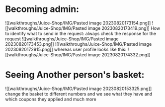 # Becoming admin:
![[walkthroughs/Juice-Shop/IMG/Pasted image 20230820173154.png]]
![[walkthroughs/Juice-Shop/IMG/Pasted image 20230820173419.png]]
How to identify what to send in the request:
always check the response for the request
![[walkthroughs/Juice-Shop/IMG/Pasted image 20230820173453.png]]
![[walkthroughs/Juice-Shop/IMG/Pasted image 20230820172915.png]]
whereas user profile looks like this:
![[walkthroughs/Juice-Shop/IMG/Pasted image 20230820174332.png]]


# Seeing Another person's basket:
![[walkthroughs/Juice-Shop/IMG/Pasted image 20230820153325.png]]
change the basket to different numbers and we see what they have and which coupons they applied and much more